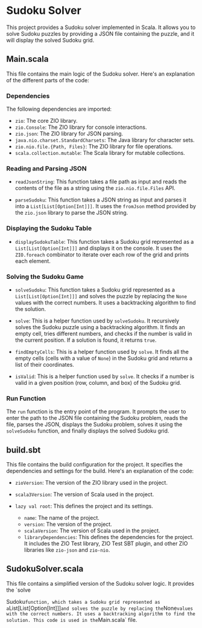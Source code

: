 # Sudoku Solver

This project provides a Sudoku solver implemented in Scala. It allows you to solve Sudoku puzzles by providing a JSON file containing the puzzle, and it will display the solved Sudoku grid.

## Main.scala

This file contains the main logic of the Sudoku solver. Here's an explanation of the different parts of the code:

### Dependencies

The following dependencies are imported:

- `zio`: The core ZIO library.
- `zio.Console`: The ZIO library for console interactions.
- `zio.json`: The ZIO library for JSON parsing.
- `java.nio.charset.StandardCharsets`: The Java library for character sets.
- `zio.nio.file.{Path, Files}`: The ZIO library for file operations.
- `scala.collection.mutable`: The Scala library for mutable collections.

### Reading and Parsing JSON

- `readJsonString`: This function takes a file path as input and reads the contents of the file as a string using the `zio.nio.file.Files` API.

- `parseSudoku`: This function takes a JSON string as input and parses it into a `List[List[Option[Int]]]`. It uses the `fromJson` method provided by the `zio.json` library to parse the JSON string.

### Displaying the Sudoku Table

- `displaySudokuTable`: This function takes a Sudoku grid represented as a `List[List[Option[Int]]]` and displays it on the console. It uses the `ZIO.foreach` combinator to iterate over each row of the grid and prints each element.

### Solving the Sudoku Game

- `solveSudoku`: This function takes a Sudoku grid represented as a `List[List[Option[Int]]]` and solves the puzzle by replacing the `None` values with the correct numbers. It uses a backtracking algorithm to find the solution.

- `solve`: This is a helper function used by `solveSudoku`. It recursively solves the Sudoku puzzle using a backtracking algorithm. It finds an empty cell, tries different numbers, and checks if the number is valid in the current position. If a solution is found, it returns `true`.

- `findEmptyCells`: This is a helper function used by `solve`. It finds all the empty cells (cells with a value of `None`) in the Sudoku grid and returns a list of their coordinates.

- `isValid`: This is a helper function used by `solve`. It checks if a number is valid in a given position (row, column, and box) of the Sudoku grid.

### Run Function

The `run` function is the entry point of the program. It prompts the user to enter the path to the JSON file containing the Sudoku problem, reads the file, parses the JSON, displays the Sudoku problem, solves it using the `solveSudoku` function, and finally displays the solved Sudoku grid.

## build.sbt

This file contains the build configuration for the project. It specifies the dependencies and settings for the build. Here's an explanation of the code:

- `zioVersion`: The version of the ZIO library used in the project.
- `scala3Version`: The version of Scala used in the project.

- `lazy val root`: This defines the project and its settings.
  - `name`: The name of the project.
  - `version`: The version of the project.
  - `scalaVersion`: The version of Scala used in the project.
  - `libraryDependencies`: This defines the dependencies for the project. It includes the ZIO Test library, ZIO Test SBT plugin, and other ZIO libraries like `zio-json` and `zio-nio`.

## SudokuSolver.scala

This file contains a simplified version of the Sudoku solver logic. It provides the `solve

Sudoku` function, which takes a Sudoku grid represented as a `List[List[Option[Int]]]` and solves the puzzle by replacing the `None` values with the correct numbers. It uses a backtracking algorithm to find the solution. This code is used in the `Main.scala` file.